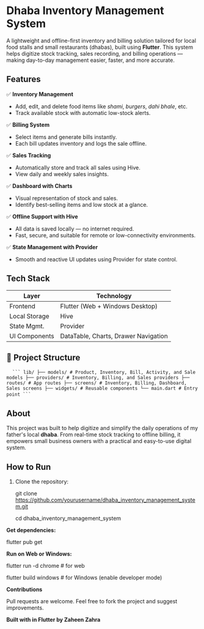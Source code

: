 # Dhaba Inventory Management System

A lightweight and offline-first inventory and billing solution tailored for local food stalls and small restaurants (dhabas), built using **Flutter**. This system helps digitize stock tracking, sales recording, and billing operations — making day-to-day management easier, faster, and more accurate.


## Features

✅ **Inventory Management**  
- Add, edit, and delete food items like *shami*, *burgers*, *dahi bhale*, etc.  
- Track available stock with automatic low-stock alerts.  

✅ **Billing System**  
- Select items and generate bills instantly.  
- Each bill updates inventory and logs the sale offline.  

✅ **Sales Tracking**  
- Automatically store and track all sales using Hive.  
- View daily and weekly sales insights.

✅ **Dashboard with Charts**  
- Visual representation of stock and sales.  
- Identify best-selling items and low stock at a glance.

✅ **Offline Support with Hive**  
- All data is saved locally — no internet required.  
- Fast, secure, and suitable for remote or low-connectivity environments.

✅ **State Management with Provider**  
- Smooth and reactive UI updates using Provider for state control.


## Tech Stack

| Layer         | Technology        |
|---------------|-------------------|
| Frontend      | Flutter (Web + Windows Desktop) |
| Local Storage | Hive              |
| State Mgmt.   | Provider          |
| UI Components | DataTable, Charts, Drawer Navigation |


## 📁 Project Structure

<pre> <code> ``` lib/ ├── models/ # Product, Inventory, Bill, Activity, and Sale models ├── providers/ # Inventory, Billing, and Sales providers ├── routes/ # App routes ├── screens/ # Inventory, Billing, Dashboard, Sales screens ├── widgets/ # Reusable components └── main.dart # Entry point ``` </code> </pre>

## About

This project was built to help digitize and simplify the daily operations of my father's local **dhaba**. From real-time stock tracking to offline billing, it empowers small business owners with a practical and easy-to-use digital system.


##  How to Run

1. Clone the repository:
   
   git clone https://github.com/yourusername/dhaba_inventory_management_system.git
   
   cd dhaba_inventory_management_system
   
**Get dependencies:**

flutter pub get

**Run on Web or Windows:**

flutter run -d chrome   # for web 

flutter build windows   # for Windows (enable developer mode)

**Contributions**

Pull requests are welcome. Feel free to fork the project and suggest improvements.

**Built with in Flutter by Zaheen Zahra**

